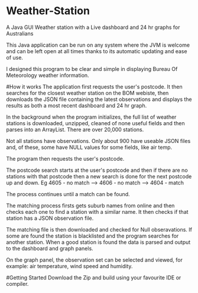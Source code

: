 # Weather-Station
A Java GUI Weather station with a Live dashboard and 24 hr graphs for Australians

This Java application can be run on any system where the JVM is welcome and can be left open at all times thanks to its automatic updating and ease of use.

I designed this program to be clear and simple in displaying Bureau Of Meteorology weather information. 

#How it works
The application first requests the user's postcode. It then searches for the closest weather station on the BOM webiste, then downloads the JSON file containing the latest observations and displays the results as both a most recent dashboard and 24 hr graph. 

In the background when the program initializes, the full list of weather stations is downloaded, unzipped, cleaned of none useful fields and then parses into an ArrayList. There are over 20,000 stations.

Not all stations have observations. Only about 900 have useable JSON files and, of these, some have NULL values for some fields, like air temp.

The program then requests the user's postcode. 

The postcode search starts at the user's postcode and then if there are no stations with that postcode then a new search is done for the next postcode up and down. 
Eg 4605 - no match --> 4606 - no match --> 4604 - match

The process continues until a match can be found.

The matching process firsts gets suburb names from online and then checks each one to find a station with a similar name. It then checks if that station has a JSON observation file. 

The matching file is then downloaded and checked for Null obseravations. If some are found the station is blacklisted and the program searches for another station. When a good station is found the data is parsed and output to the dashboard and graph panels.

On the graph panel, the observation set can be selected and viewed, for example: air temperature, wind speed and humidity.

#Getting Started
Download the Zip and build using your favourite IDE or compiler. 
